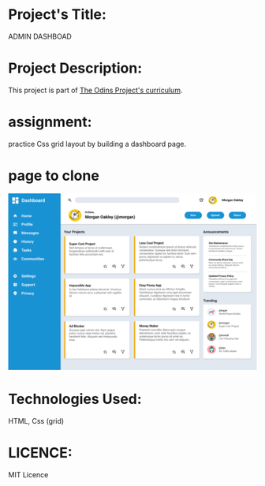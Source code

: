 # Project's Title:

ADMIN DASHBOAD

# Project Description:

This project is part of [The Odins Project's curriculum](https://www.theodinproject.com/).

# assignment:

practice Css grid layout by building a dashboard page.

# page to clone

![Image](./dashboard-project.png)

# Technologies Used:

HTML, Css (grid)

# LICENCE:

MIT Licence
